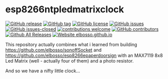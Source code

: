 # esp8266ntpledmatrixclock

<!---
[![start with why](https://img.shields.io/badge/start%20with-why%3F-brightgreen.svg?style=flat)](http://www.ted.com/talks/simon_sinek_how_great_leaders_inspire_action)
--->
[![GitHub release](https://img.shields.io/github/release/elbosso/esp8266ntpledmatrixclock/all.svg?maxAge=1)](https://GitHub.com/elbosso/esp8266ntpledmatrixclock/releases/)
[![GitHub tag](https://img.shields.io/github/tag/elbosso/esp8266ntpledmatrixclock.svg)](https://GitHub.com/elbosso/esp8266ntpledmatrixclock/tags/)
[![GitHub license](https://img.shields.io/github/license/elbosso/esp8266ntpledmatrixclock.svg)](https://github.com/elbosso/esp8266ntpledmatrixclock/blob/master/LICENSE)
[![GitHub issues](https://img.shields.io/github/issues/elbosso/esp8266ntpledmatrixclock.svg)](https://GitHub.com/elbosso/esp8266ntpledmatrixclock/issues/)
[![GitHub issues-closed](https://img.shields.io/github/issues-closed/elbosso/esp8266ntpledmatrixclock.svg)](https://GitHub.com/elbosso/esp8266ntpledmatrixclock/issues?q=is%3Aissue+is%3Aclosed)
[![contributions welcome](https://img.shields.io/badge/contributions-welcome-brightgreen.svg?style=flat)](https://github.com/elbosso/esp8266ntpledmatrixclock/issues)
[![GitHub contributors](https://img.shields.io/github/contributors/elbosso/esp8266ntpledmatrixclock.svg)](https://GitHub.com/elbosso/esp8266ntpledmatrixclock/graphs/contributors/)
[![Github All Releases](https://img.shields.io/github/downloads/elbosso/esp8266ntpledmatrixclock/total.svg)](https://github.com/elbosso/esp8266ntpledmatrixclock)
[![Website elbosso.github.io](https://img.shields.io/website-up-down-green-red/https/elbosso.github.io.svg)](https://elbosso.github.io/)

This repository actually combines what i learned from building
https://github.com/elbosso/sonoffSocket
and 
https://github.com/elbosso/esp8266epaperdoorsign
with an MAX7119 8x8 Led Matrix (well - actually four of them) and
a photo resistor.

And so we have a nifty little clock...
